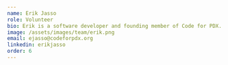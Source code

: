 ```yaml
---
name: Erik Jasso
role: Volunteer
bio: Erik is a software developer and founding member of Code for PDX. He volunteers on our RecordSponge product.
image: /assets/images/team/erik.png
email: ejasso@codeforpdx.org
linkedin: erikjasso
order: 6
---
```

